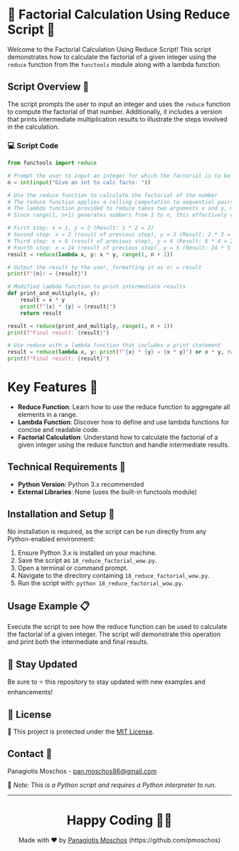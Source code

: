 # 🧮 Factorial Calculation Using Reduce Script 🔢

Welcome to the Factorial Calculation Using Reduce Script! This script demonstrates how to calculate the factorial of a given integer using the `reduce` function from the `functools` module along with a lambda function.

## Script Overview 📘

The script prompts the user to input an integer and uses the `reduce` function to compute the factorial of that number. Additionally, it includes a version that prints intermediate multiplication results to illustrate the steps involved in the calculation.

### :computer: Script Code

```python
from functools import reduce

# Prompt the user to input an integer for which the factorial is to be calculated
n = int(input("Give an int to calc facto: "))

# Use the reduce function to calculate the factorial of the number
# The reduce function applies a rolling computation to sequential pairs of values in a range from 1 to n+1
# The lambda function provided to reduce takes two arguments x and y, multiplying them together
# Since range(1, n+1) generates numbers from 1 to n, this effectively calculates the product of all integers from 1 to n, which is the factorial

# First step: x = 1, y = 2 (Result: 1 * 2 = 2)
# Second step: x = 2 (result of previous step), y = 3 (Result: 2 * 3 = 6)
# Third step: x = 6 (result of previous step), y = 4 (Result: 6 * 4 = 24)
# Fourth step: x = 24 (result of previous step), y = 5 (Result: 24 * 5 = 120)
result = reduce(lambda x, y: x * y, range(1, n + 1))

# Output the result to the user, formatting it as n! = result
print(f"{n}! = {result}")

# Modified lambda function to print intermediate results
def print_and_multiply(x, y):
    result = x * y
    print(f"{x} * {y} = {result}")
    return result

result = reduce(print_and_multiply, range(1, n + 1))
print(f"Final result: {result}")

# Use reduce with a lambda function that includes a print statement
result = reduce(lambda x, y: print(f"{x} * {y} = {x * y}") or x * y, range(1, n + 1))
print(f"Final result: {result}")
```

# Key Features 🌟
- **Reduce Function**: Learn how to use the reduce function to aggregate all elements in a range.
- **Lambda Function**: Discover how to define and use lambda functions for concise and readable code.
- **Factorial Calculation**: Understand how to calculate the factorial of a given integer using the reduce function and handle intermediate results.

## Technical Requirements 🔧
- **Python Version**: Python 3.x recommended
- **External Libraries**: None (uses the built-in functools module)

## Installation and Setup 🚀
No installation is required, as the script can be run directly from any Python-enabled environment:

1. Ensure Python 3.x is installed on your machine.
2. Save the script as `18_reduce_factorial_wow.py`.
3. Open a terminal or command prompt.
4. Navigate to the directory containing `18_reduce_factorial_wow.py`.
5. Run the script with: `python 18_reduce_factorial_wow.py`.

## Usage Example 📋
Execute the script to see how the reduce function can be used to calculate the factorial of a given integer. The script will demonstrate this operation and print both the intermediate and final results.

## 📢 Stay Updated

Be sure to ⭐ this repository to stay updated with new examples and enhancements!

## 📄 License
🔐 This project is protected under the [MIT License](https://mit-license.org/).


## Contact 📧
Panagiotis Moschos - pan.moschos86@gmail.com

🔗 *Note: This is a Python script and requires a Python interpreter to run.*

---
<h1 align=center>Happy Coding 👨‍💻 </h1>

<p align="center">
  Made with ❤️ by 
  <a href="https://www.linkedin.com/in/panagiotis-moschos" target="_blank">
  Panagiotis Moschos</a> (https://github.com/pmoschos)
</p>
